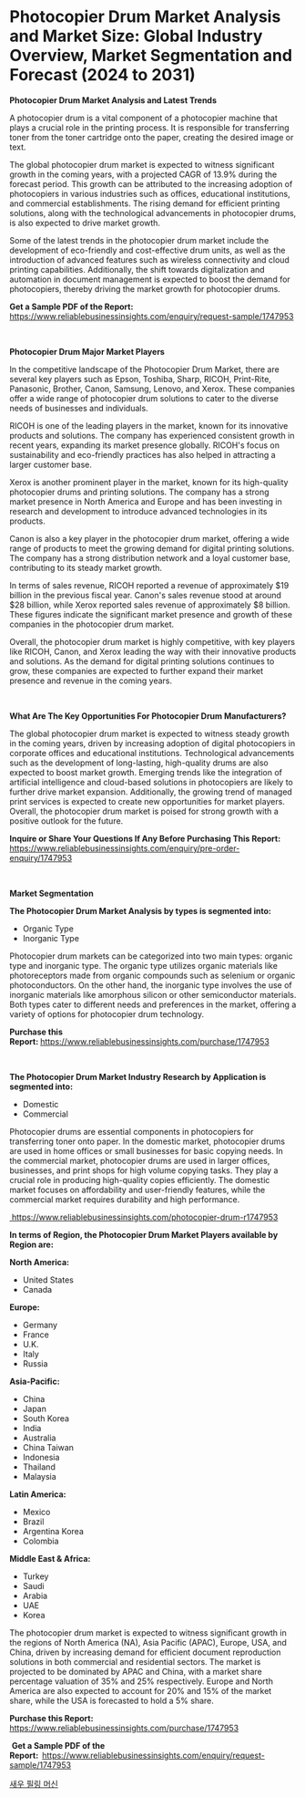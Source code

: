 <p><h1>Photocopier Drum Market Analysis and Market Size: Global Industry Overview, Market Segmentation and Forecast (2024 to 2031)</h1></p><p><strong>Photocopier Drum Market Analysis and Latest Trends</strong></p>
<p><p>A photocopier drum is a vital component of a photocopier machine that plays a crucial role in the printing process. It is responsible for transferring toner from the toner cartridge onto the paper, creating the desired image or text.</p><p>The global photocopier drum market is expected to witness significant growth in the coming years, with a projected CAGR of 13.9% during the forecast period. This growth can be attributed to the increasing adoption of photocopiers in various industries such as offices, educational institutions, and commercial establishments. The rising demand for efficient printing solutions, along with the technological advancements in photocopier drums, is also expected to drive market growth.</p><p>Some of the latest trends in the photocopier drum market include the development of eco-friendly and cost-effective drum units, as well as the introduction of advanced features such as wireless connectivity and cloud printing capabilities. Additionally, the shift towards digitalization and automation in document management is expected to boost the demand for photocopiers, thereby driving the market growth for photocopier drums.</p></p>
<p><strong>Get a Sample PDF of the Report:&nbsp;</strong> <a href="https://www.reliablebusinessinsights.com/enquiry/request-sample/1747953">https://www.reliablebusinessinsights.com/enquiry/request-sample/1747953</a></p>
<p>&nbsp;</p>
<p><strong>Photocopier Drum Major Market Players</strong></p>
<p><p>In the competitive landscape of the Photocopier Drum Market, there are several key players such as Epson, Toshiba, Sharp, RICOH, Print-Rite, Panasonic, Brother, Canon, Samsung, Lenovo, and Xerox. These companies offer a wide range of photocopier drum solutions to cater to the diverse needs of businesses and individuals.</p><p>RICOH is one of the leading players in the market, known for its innovative products and solutions. The company has experienced consistent growth in recent years, expanding its market presence globally. RICOH's focus on sustainability and eco-friendly practices has also helped in attracting a larger customer base.</p><p>Xerox is another prominent player in the market, known for its high-quality photocopier drums and printing solutions. The company has a strong market presence in North America and Europe and has been investing in research and development to introduce advanced technologies in its products.</p><p>Canon is also a key player in the photocopier drum market, offering a wide range of products to meet the growing demand for digital printing solutions. The company has a strong distribution network and a loyal customer base, contributing to its steady market growth.</p><p>In terms of sales revenue, RICOH reported a revenue of approximately $19 billion in the previous fiscal year. Canon's sales revenue stood at around $28 billion, while Xerox reported sales revenue of approximately $8 billion. These figures indicate the significant market presence and growth of these companies in the photocopier drum market.</p><p>Overall, the photocopier drum market is highly competitive, with key players like RICOH, Canon, and Xerox leading the way with their innovative products and solutions. As the demand for digital printing solutions continues to grow, these companies are expected to further expand their market presence and revenue in the coming years.</p></p>
<p>&nbsp;</p>
<p><strong>What Are The Key Opportunities For Photocopier Drum Manufacturers?</strong></p>
<p><p>The global photocopier drum market is expected to witness steady growth in the coming years, driven by increasing adoption of digital photocopiers in corporate offices and educational institutions. Technological advancements such as the development of long-lasting, high-quality drums are also expected to boost market growth. Emerging trends like the integration of artificial intelligence and cloud-based solutions in photocopiers are likely to further drive market expansion. Additionally, the growing trend of managed print services is expected to create new opportunities for market players. Overall, the photocopier drum market is poised for strong growth with a positive outlook for the future.</p></p>
<p><strong>Inquire or Share Your Questions If Any Before Purchasing This Report:</strong> <a href="https://www.reliablebusinessinsights.com/enquiry/pre-order-enquiry/1747953">https://www.reliablebusinessinsights.com/enquiry/pre-order-enquiry/1747953</a></p>
<p>&nbsp;</p>
<p><strong>Market Segmentation</strong></p>
<p><strong>The Photocopier Drum Market Analysis by types is segmented into:</strong></p>
<p><ul><li>Organic Type</li><li>Inorganic Type</li></ul></p>
<p><p>Photocopier drum markets can be categorized into two main types: organic type and inorganic type. The organic type utilizes organic materials like photoreceptors made from organic compounds such as selenium or organic photoconductors. On the other hand, the inorganic type involves the use of inorganic materials like amorphous silicon or other semiconductor materials. Both types cater to different needs and preferences in the market, offering a variety of options for photocopier drum technology.</p></p>
<p><strong>Purchase this Report:&nbsp;</strong><a href="https://www.reliablebusinessinsights.com/purchase/1747953">https://www.reliablebusinessinsights.com/purchase/1747953</a></p>
<p>&nbsp;</p>
<p><strong>The Photocopier Drum Market Industry Research by Application is segmented into:</strong></p>
<p><ul><li>Domestic</li><li>Commercial</li></ul></p>
<p><p>Photocopier drums are essential components in photocopiers for transferring toner onto paper. In the domestic market, photocopier drums are used in home offices or small businesses for basic copying needs. In the commercial market, photocopier drums are used in larger offices, businesses, and print shops for high volume copying tasks. They play a crucial role in producing high-quality copies efficiently. The domestic market focuses on affordability and user-friendly features, while the commercial market requires durability and high performance.</p></p>
<p><a href="https://www.reliablebusinessinsights.com/photocopier-drum-r1747953">&nbsp;https://www.reliablebusinessinsights.com/photocopier-drum-r1747953</a></p>
<p><strong>In terms of Region, the Photocopier Drum Market Players available by Region are:</strong></p>
<p>
    <p> <strong> North America: </strong>
        <ul>
            <li>United States</li>
            <li>Canada</li>
        </ul>
        </p> 
    <p> <strong> Europe: </strong>
        <ul>
            <li>Germany</li>
            <li>France</li>
            <li>U.K.</li>
            <li>Italy</li>
            <li>Russia</li>
        </ul>
        </p> 
    <p> <strong> Asia-Pacific: </strong>
        <ul>
            <li>China</li>
            <li>Japan</li>
            <li>South Korea</li>
            <li>India</li>
            <li>Australia</li>
            <li>China Taiwan</li>
            <li>Indonesia</li>
            <li>Thailand</li>
            <li>Malaysia</li>
        </ul>
        </p> 
    <p> <strong> Latin America: </strong>
        <ul>
            <li>Mexico</li>
            <li>Brazil</li>
            <li>Argentina Korea</li>
            <li>Colombia</li>
        </ul>
        </p> 
    <p> <strong> Middle East & Africa: </strong>
        <ul>
            <li>Turkey</li>
            <li>Saudi</li>
            <li>Arabia</li>
            <li>UAE</li>
            <li>Korea</li>
        </ul>
    </p>
    </p>
<p><p>The photocopier drum market is expected to witness significant growth in the regions of North America (NA), Asia Pacific (APAC), Europe, USA, and China, driven by increasing demand for efficient document reproduction solutions in both commercial and residential sectors. The market is projected to be dominated by APAC and China, with a market share percentage valuation of 35% and 25% respectively. Europe and North America are also expected to account for 20% and 15% of the market share, while the USA is forecasted to hold a 5% share.</p></p>
<p><strong>Purchase this Report: </strong><a href="https://www.reliablebusinessinsights.com/purchase/1747953">https://www.reliablebusinessinsights.com/purchase/1747953</a></p>
<p>&nbsp;<strong>Get a Sample PDF of the Report:&nbsp;&nbsp;</strong><a href="https://www.reliablebusinessinsights.com/enquiry/request-sample/1747953">https://www.reliablebusinessinsights.com/enquiry/request-sample/1747953</a></p>
<p><strong></strong></p>
<p><p><a href="https://github.com/bbbexter1/Market-Research-Report-List-1/blob/main/2437988155119.md">새우 필링 머신</a></p></p>